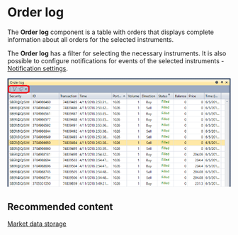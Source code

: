 # Order log

The **Order log** component is a table with orders that displays complete information about all orders for the selected instruments.

The **Order log** has a filter for selecting the necessary instruments. It is also possible to configure notifications for events of the selected instruments \- [Notification settings](Terminal_Notifications.md).

![Terminal orderlog 00](../images/Terminal_orderlog_00.png)

## Recommended content

[Market data storage](Terminal_Repository_of_market_data.md)
